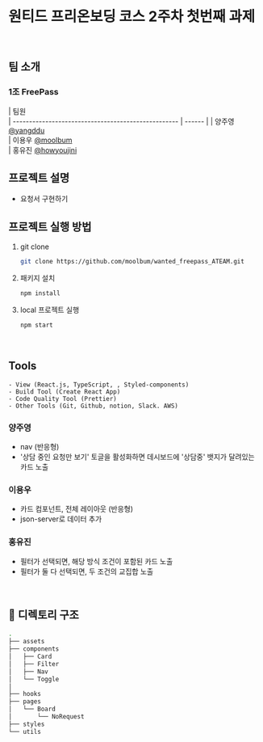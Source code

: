 <h1>원티드 프리온보딩 코스 2주차 첫번째 과제</h1>

<br>

## 팀 소개

### 1조 FreePass

| 팀원  
| --------------------------------------------------- | ------ |
| 양주영 [@yangddu](https://github.com/yangddu)  
| 이용우 [@moolbum](https://github.com/moolbum)  
| 홍유진 [@howyoujini](https://github.com/howyoujini)
<br>

## 프로젝트 설명

- 요청서 구현하기

## 프로젝트 실행 방법

1. git clone
   ```bash
   git clone https://github.com/moolbum/wanted_freepass_ATEAM.git
   ```
2. 패키지 설치
   ```bash
   npm install
   ```
3. local 프로젝트 실행
   ```bash
   npm start
   ```

<br>

## Tools

```
- View (React.js, TypeScript, , Styled-components)
- Build Tool (Create React App)
- Code Quality Tool (Prettier)
- Other Tools (Git, Github, notion, Slack. AWS)
```

### 양주영

- nav (반응형)
- '상담 중인 요청만 보기' 토글을 활성화하면 데시보드에 '상담중' 뱃지가 달려있는 카드 노출

### 이용우

- 카드 컴포넌트, 전체 레이아웃 (반응형)
- json-server로 데이터 추가

### 홍유진

- 필터가 선택되면, 해당 방식 조건이 포함된 카드 노출
- 필터가 둘 다 선택되면, 두 조건의 교집합 노출

<br>

## 📂 디렉토리 구조

```bash
.
├── assets
├── components
│   ├── Card
│   ├── Filter
│   ├── Nav
│   └── Toggle
│  
├── hooks
├── pages
│   └── Board
│       └── NoRequest
├── styles
└── utils
```
